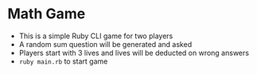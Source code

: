 # Math Game
- This is a simple Ruby CLI game for two players
- A random sum question will be generated and asked
- Players start with 3 lives and lives will be deducted on wrong answers
- ```ruby main.rb``` to start game 
